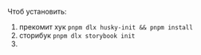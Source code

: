 Чтоб установить:
1) прекомит хук ```pnpm dlx husky-init && pnpm install```
2) сторибук ```pnpm dlx storybook init```
3) 
